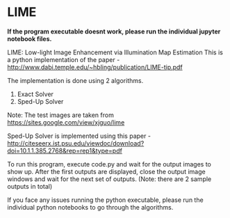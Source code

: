 # LIME

__If the program executable doesnt work, please run the individual jupyter notebook files.__

LIME: Low-light Image Enhancement via Illumination Map Estimation
This is a python implementation of the paper - http://www.dabi.temple.edu/~hbling/publication/LIME-tip.pdf

The implementation is done using 2 algorithms.
1. Exact Solver
2. Sped-Up Solver

Note: The test images are taken from https://sites.google.com/view/xjguo/lime

Sped-Up Solver is implemented using this paper - http://citeseerx.ist.psu.edu/viewdoc/download?doi=10.1.1.385.2768&rep=rep1&type=pdf

To run this program, execute code.py and wait for the output images to show up. After the first outputs are displayed, close the output image windows and wait for the next set of outputs. (Note: there are 2 sample outputs in total)

If you face any issues running the python executable, please run the individual python notebooks to go through the algorithms.
